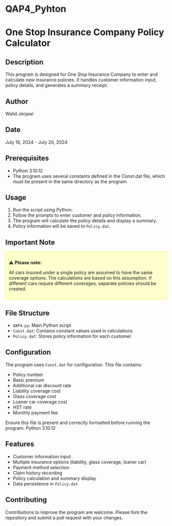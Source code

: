  <h1>QAP4_Pyhton</h1>

# One Stop Insurance Company Policy Calculator

## Description
This program is designed for One Stop Insurance Company to enter and calculate new insurance policies. It handles customer information input, policy details, and generates a summary receipt.

## Author
Walid Jerjawi

## Date
July 16, 2024 - July 20, 2024

## Prerequisites
- Python 3.10.12
- The program uses several constants defined in the Const.dat file, which must be present in the same directory as the program.

## Usage
1. Run the script using Python:
2. Follow the prompts to enter customer and policy information.
3. The program will calculate the policy details and display a summary.
4. Policy information will be saved to `Policy.dat`.

## Important Note

<div style="background-color: #ffffcc; padding: 10px; border: 1px solid #ffeb3b;">

:warning: <strong>Please note:</strong>

All cars insured under a single policy are assumed to have the same coverage options. The calculations are based on this assumption. If different cars require different coverages, separate policies should be created.

</div>

## File Structure
- `QAP4.py`: Main Python script
- `Const.dat`: Contains constant values used in calculations
- `Policy.dat`: Stores policy information for each customer

## Configuration
The program uses `Const.dat` for configuration. This file contains:
- Policy number
- Basic premium
- Additional car discount rate
- Liability coverage cost
- Glass coverage cost
- Loaner car coverage cost
- HST rate
- Monthly payment fee

Ensure this file is present and correctly formatted before running the program.
Python 3.10.12
## Features
- Customer information input
- Multiple insurance options (liability, glass coverage, loaner car)
- Payment method selection
- Claim history recording
- Policy calculation and summary display
- Data persistence in `Policy.dat`

## Contributing
Contributions to improve the program are welcome. Please fork the repository and submit a pull request with your changes.
